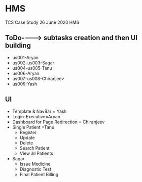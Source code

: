 # HMS
TCS Case Study 26 June 2020 HMS

## ToDo----> subtasks creation and then UI building
- us001-Aryan
- us002-us003-Sagar
- us004-us005-Tanu
- us006-Aryan
- us007-us008-Chiranjeev
- us009-Yash

## UI
- Template & NavBar = Yash
- Login-Executive=Aryan
- Dashboard for Page Redirection = Chiranjeev
- Single Patient	=Tanu
	- Register
	- Update
	- Delete
	- Search Patient
	- View all Patients
- Sagar
  - Issue Medicine
  - Diagnostic Test
  - Final Patient Billing
